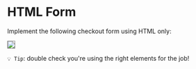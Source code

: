 # HTML Form

Implement the following checkout form using HTML only:

<img  src="https://raw.githubusercontent.com/iampava/practice-exercises/master/html/form/form.gif" style="border: 1px solid grey" />

`💡 Tip`: double check you're using the right elements for the job!